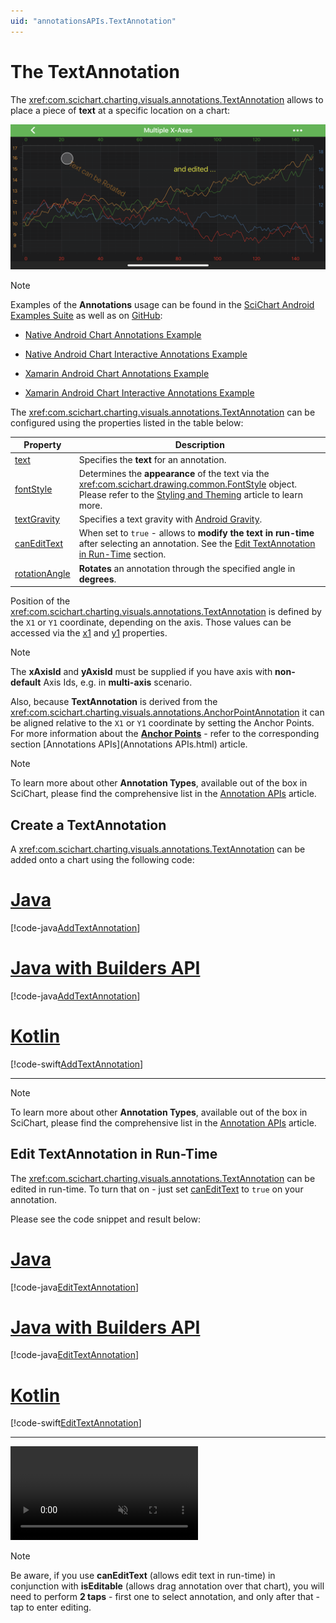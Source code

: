 ```yaml
---
uid: "annotationsAPIs.TextAnnotation"
---
```


# The TextAnnotation
The <xref:com.scichart.charting.visuals.annotations.TextAnnotation> allows to place a piece of **text** at a specific location on a chart:

![Text Annotation](images/text-annotation.png)

> [!NOTE]
> Examples of the **Annotations** usage can be found in the [SciChart Android Examples Suite](https://www.scichart.com/examples/Android-chart/) as well as on [GitHub](https://github.com/ABTSoftware/SciChart.Android.Examples):
> - [Native Android Chart Annotations Example](https://www.scichart.com/example/android-chart-annotations-example/)
> - [Native Android Chart Interactive Annotations Example](https://www.scichart.com/example/android-chart-interaction-with-annotations-example/)
>
> - [Xamarin Android Chart Annotations Example](https://www.scichart.com/example/xamarin-chart-annotations-example/)
> - [Xamarin Android Chart Interactive Annotations Example](https://www.scichart.com/example/xamarin-chart-interaction-with-annotations-example/)

The <xref:com.scichart.charting.visuals.annotations.TextAnnotation> can be configured using the properties listed in the table below:

| **Property**                           | **Description**                                                                                      |
| -------------------------------------- | ---------------------------------------------------------------------------------------------------- |
| [text](xref:com.scichart.charting.visuals.annotations.TextAnnotationBase.setText(java.lang.CharSequence))           | Specifies the **text** for an annotation.                                                            |
| [fontStyle](xref:com.scichart.charting.visuals.annotations.TextAnnotationBase.setFontStyle(com.scichart.drawing.common.FontStyle))      | Determines the **appearance** of the text via the <xref:com.scichart.drawing.common.FontStyle> object. Please refer to the [Styling and Theming](xref:stylingAndTheming.StylingAndTheming) article to learn more. |
| [textGravity](xref:com.scichart.charting.visuals.annotations.TextAnnotationBase.setTextGravity(int))      | Specifies a text gravity with [Android Gravity](https://developer.android.com/reference/android/view/Gravity).                                                      |
| [canEditText](xref:com.scichart.charting.visuals.annotations.TextAnnotationBase.setCanEditText(boolean))    | When set to `true` - allows to **modify the text in run-time** after selecting an annotation. See the [Edit TextAnnotation in Run-Time](#edit-textannotation-in-run-time) section. |
| [rotationAngle](xref:com.scichart.charting.visuals.annotations.TextAnnotationBase.setRotationAngle(float))  | **Rotates** an annotation through the specified angle in **degrees**.                                 |

Position of the <xref:com.scichart.charting.visuals.annotations.TextAnnotation> is defined by the `X1` or `Y1` coordinate, depending on the axis. 
Those values can be accessed via the [x1](xref:com.scichart.charting.visuals.annotations.IAnnotation.setX1(java.lang.Comparable)) and [y1](xref:com.scichart.charting.visuals.annotations.IAnnotation.setY1(java.lang.Comparable)) properties.

> [!NOTE]
> The **xAxisId** and **yAxisId** must be supplied if you have axis with **non-default** Axis Ids, e.g. in **multi-axis** scenario.

Also, because **TextAnnotation** is derived from the <xref:com.scichart.charting.visuals.annotations.AnchorPointAnnotation> it can be aligned relative to the `X1` or `Y1` coordinate by setting the Anchor Points. For more information about the **[Anchor Points](xref:annotationsAPIs.AnnotationsAPIs#annotation-alignment-anchor-points)** - refer to the corresponding section [Annotations APIs](Annotations APIs.html) article.

> [!NOTE]
> To learn more about other **Annotation Types**, available out of the box in SciChart, please find the comprehensive list in the [Annotation APIs](xref:annotationsAPIs.AnnotationsAPIs) article.

## Create a TextAnnotation
A <xref:com.scichart.charting.visuals.annotations.TextAnnotation> can be added onto a chart using the following code:

# [Java](#tab/java)
[!code-java[AddTextAnnotation](../../../samples/sandbox/app/src/main/java/com/scichart/docsandbox/examples/java/annotationsAPIs/TextAnnotationFragment.java#AddTextAnnotation)]
# [Java with Builders API](#tab/javaBuilder)
[!code-java[AddTextAnnotation](../../../samples/sandbox/app/src/main/java/com/scichart/docsandbox/examples/javaBuilder/annotationsAPIs/TextAnnotationFragment.java#AddTextAnnotation)]
# [Kotlin](#tab/kotlin)
[!code-swift[AddTextAnnotation](../../../samples/sandbox/app/src/main/java/com/scichart/docsandbox/examples/kotlin/annotationsAPIs/TextAnnotationFragment.kt#AddTextAnnotation)]
***

> [!NOTE]
> To learn more about other **Annotation Types**, available out of the box in SciChart, please find the comprehensive list in the [Annotation APIs](xref:annotationsAPIs.AnnotationsAPIs) article.

## Edit TextAnnotation in Run-Time
The <xref:com.scichart.charting.visuals.annotations.TextAnnotation> can be edited in run-time. To turn that on - just set [canEditText](xref:com.scichart.charting.visuals.annotations.TextAnnotationBase.setCanEditText(boolean)) to `true` on your annotation.

Please see the code snippet and result below:

# [Java](#tab/java)
[!code-java[EditTextAnnotation](../../../samples/sandbox/app/src/main/java/com/scichart/docsandbox/examples/java/annotationsAPIs/TextAnnotationFragment.java#EditTextAnnotation)]
# [Java with Builders API](#tab/javaBuilder)
[!code-java[EditTextAnnotation](../../../samples/sandbox/app/src/main/java/com/scichart/docsandbox/examples/javaBuilder/annotationsAPIs/TextAnnotationFragment.java#EditTextAnnotation)]
# [Kotlin](#tab/kotlin)
[!code-swift[EditTextAnnotation](../../../samples/sandbox/app/src/main/java/com/scichart/docsandbox/examples/kotlin/annotationsAPIs/TextAnnotationFragment.kt#EditTextAnnotation)]
***

<video autoplay loop muted playsinline src="images/text-annotation-editing.mp4"></video>

> [!NOTE]
> Be aware, if you use **canEditText** (allows edit text in run-time) in conjunction with **isEditable** (allows drag annotation over that chart), you will need to perform **2 taps** - first one to select annotation, and only after that - tap to enter editing.